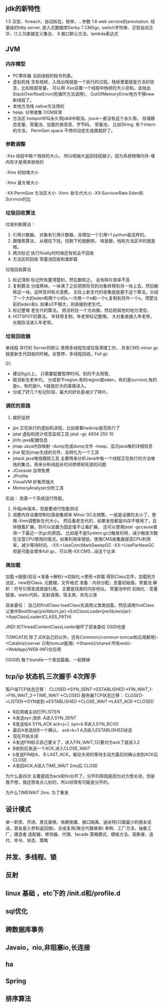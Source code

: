 ## jdk的新特性
1.5 泛型、foreach，自动拆包，枚举，...参数
1.6 web service的annotation. 轻量级的http server, 嵌入式数据库Derby
7 CMSgc, switch字符串、泛型自动泛华、[1,2,3]直接定义集合、
8 接口默认方法、lambda表达式

## JVM
### 内存模型
 - PC寄存器  当前线程的指令列表。
 - 虚拟机栈  含有栈帧，入栈出栈就是一个执行的过程。栈帧里面就是方法的信息，比如局部变量。 可以用-Xss设置一个线程中栈帧的大小总和。会抛出StackOverflowError(死循环方法调用)， OutOfMemoryError地方不够new新线程了。
 - 本地方法栈 native方法用的
 - heap.  分带收集 OOM异常
 - 方法区  hotspot中叫永久带jdk8中取消。jrock一直没有这个永久带。  存储静态变量、常量池、加载的类信息、字节码。 常量池， 比如String. 有个intern的方法。 PermGen space 不停的动态生成类就好了。

### 参数调整
-Xss 线程中每个栈帧的大小。 所以呢越大返回线程越少。因为系统物理内存-堆内存才是用来放帧的

-Xms 初始堆大小

-Xmx 最大堆大小

-XX:PermSize 方法区大小
-Xmn: 新生代大小
-XX:SurvivorRate Eden和Survivor的比

### 垃圾回收算法

垃圾判断算法：

1. 引用计数器。  对象有引用计数器，没增加一个引用+1.python是这样的。
2. 跟搜索算法， 从根往下找，找剩下的就删除， 啥是跟，栈和方法区中的就是根。
3. 两次标记   执行finally的时候还有机会不回收
4. 方法区的回收  常量池回收和类卸载

垃圾回收算法

1. 标记清除  标记所有要清楚的，然后删除之。  会有碎片效率不高
2. 复制算法  分成两块，一块满了之后把把存货的对象转移到另一块上去，然后删除这一块。这样空间有点浪费。 实际上新生代的收集就是基于这个算法。分成了一个大的eden和两个小的s.一次用一个e和一个s,复制到另外一个s，清楚当前的eden和s. 如果s2不够大，则直接到老生代。
3. 标记整理  老生代的算法。 把活的往一个方向搞，然后把其他的地方清空。
4. HOTSPOT的算法。 年轻带复制，年老带标记整理。 大对象直接入年老带，长期存活进入年老带。

### 垃圾回收器
单线程
并行的 Server的默认 使用多线程完成垃圾清理工作。
并发CMS   minor gc就是新生代回收的时候。全暂停，多线程回收。Full gc

G1. 

 - 建议6g以上， 只需要配置暂停时间。别的不太用管。
 - 取消新生老年代。 分成若干region.有的region是eden，有的是survivor,有的是o，有的是H，h就是巨大的直接进入。
 - 分成了好几个标记阶段，最大的好处是减少了碎片。


### 调优的思路
1. 做好监控
 - jps 正在执行的虚拟机进程，比如查看hadoop是否执行了
 - jstat 虚拟机统计信息监视工具 jstat -gc 4904 250 10
 - jinfo java配置信息
 - jmap Java内存映射 -dump生成dump文件 -heap。显示java堆的详细信息
 - jhat 配合jmap生成的文件，会转化为一个工具
 - jstack java堆栈跟踪工具   主要用来分析Java中每一个线程正在执行的方法堆栈的集合。用来分析线程长时间停顿和死锁的问题
 - JConsole 自带免费
 - JProfile
 - VisualVM 好看而强大
 - MemoryAnalyzer分析工具

实战：
改善一个系统运行性能。
1. 升级jdk版本，但是要进行性能测试
2. 调整内存设置控制垃圾收集频率
Minor GC太频繁，一般是设置的太小了，使用-Xmn调整新生代大小。
然后看老生代的，如果发现都是内存不够用了，且伴随着扩展，则可以设置为固定值不让看扩展。
还可以使用jstat -gccause查询一下最近一次gc的原因。 比如是不是System.gc()触发的呀，减少触发次数
在注意CPU使用的情况，如果利用率很低，使用CMS收集器提高CPU利用率，减少等待时间。-XX:+UseConcMarkSweepGC -XX:+UseParNewGC但是可能会增多full gc，可以用-XX:CMS...设这个比率

### 类加载
加载->链接(验证->准备->解析)->初始化->使用->卸载
得到Class文件，加载到方法区，new好Class.
元数据，文件格式
准备：内存分配，变量初始值，常量池
解析：符号引用变成直接引用。 主要是找类的内存地址。 常量池中的
初始化：变量赋值，static代码，反射调用。宿主类，优先父类

双亲委任：
自己的findClass
loadClass先调用父类类加载，然后调用findClass
父类中BootStrap(jre/libb/rt.jar)->ExtClassLoader(jre/lib/ext/jar)->AppClassLoader(CLASS_PATH)

JNDI 的ThreadContextClassLoader破坏了双亲委任
OSGI也是

TOMCAT的
除了JDK自己的以外，还有Common(/common tomcat和应用都用)->Catalina(/server 只有tomcat能用)
->Shared(/shared 所有web)->WebApp(/WEB-INF)仅应用

OSGI的
每个bundle一个类加载器，一起换掉


## tcp/ip 状态机 三次握手 4次挥手 
客户端TCP状态迁移：
CLOSED->SYN_SENT->ESTABLISHED->FIN_WAIT_1->FIN_WAIT_2->TIME_WAIT->CLOSED
服务器TCP状态迁移：
CLOSED->LISTEN->SYN收到->ESTABLISHED->CLOSE_WAIT->LAST_ACK->CLOSED

 - B应用被主动打开LISTEN
 - A发送syn j到B. A进入SYN_SENT
 - B发送给A SYN_ACK ack=j+1, syn=k B进入SYN_RCVD
 - 最后A发送给B一个确认。 ack=k+1 A,B进入ESTABLISHED状态
 - 现在开始关闭
 - A发送FIN标示自己要关了，进入FIN_WAIT_1只要对方ack了就进入2
 - B收到后发送一个ACK,进入CLOSE_WAIT
 - b发送FIN给A，  B LAST_ACK，被动关闭的等待主动方最后的确认收到ACK后CLOSE
 - A发回ACK,A进入TIME_WAIT 2ms后 CLOSE

为什么是四次
主要是因为ack和fin分开了。分开的原因是因为对方想关闭，但是我不想，我还想发点儿别的，所以经常有可能是分开的。

为什么TIMEWAIT 2ms.
为了重发


## 设计模式
单一职责、开闭、里氏替换、依赖倒置、接口隔离、迪米特(只跟最少的朋友说话，朋友是入参和返回值)、合成复用(聚合代替继承)
单例、工厂方法，抽象工厂，建造者
适配器、修饰器、代理、facade
策略模式、模板方法、观察者、迭代、命令、状态、策略

## 并发、多线程、锁



## 反射


## linux 基础 ，etc下的 /init.d和/profile.d 


## sql优化


## 跨数据库事务


## Javaio，nio,非阻塞io,长连接



## ha

## Spring




## 排序算法



## 

